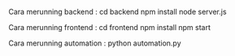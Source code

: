 Cara merunning backend : 
cd backend 
npm install 
node server.js

Cara merunning frontend :
cd frontend 
npm install
npm start 

Cara merunning automation : 
python automation.py